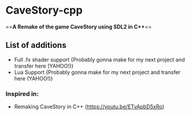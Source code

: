 # CaveStory-cpp

==**A Remake of the game CaveStory using SDL2 in C++**==

## List of additions
   - Full .fx shader support {Probably gonna make for my next project and transfer here (YAHOO!)}
   - Lua Support {Probably gonna make for my next project and transfer here (YAHOO!)}



### Inspired in:
- Remaking CaveStory in C++ (https://youtu.be/ETvApbD5xRo)